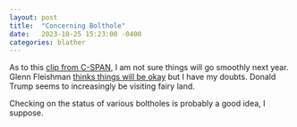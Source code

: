 ```yaml
---
layout: post
title:  "Concerning Bolthole"
date:   2023-10-25 15:23:00 -0400
categories: blather
---
```

As to this [clip from C-SPAN](https://www.c-span.org/video/?c5090137/user-clip-donald-trump-worry-voting), I am not sure things will go smoothly next year.  Glenn Fleishman [thinks things will be okay](https://web.archive.org/web/20231025194432/https://twit.social/@glennf/111297160699427985) but I have my doubts.  Donald Trump seems to increasingly be visiting fairy land.

Checking on the status of various boltholes is probably a good idea, I suppose.
